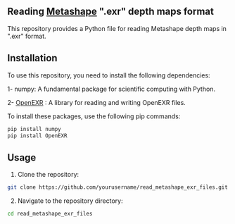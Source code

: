 ## Reading [Metashape](https://www.agisoft.com/) ".exr" depth maps format
This repository provides a Python file for reading Metashape depth maps in ".exr" format.

## Installation

To use this repository, you need to install the following dependencies:

1- numpy: A fundamental package for scientific computing with Python.


2- [OpenEXR](https://openexr.com/en/latest/) : A library for reading and writing OpenEXR files.

To install these packages, use the following pip commands:

```bash
pip install numpy
pip install OpenEXR
```

## Usage

1. Clone the repository:

```bash 
git clone https://github.com/yourusername/read_metashape_exr_files.git
```
2. Navigate to the repository directory:
```bash
cd read_metashape_exr_files
```
